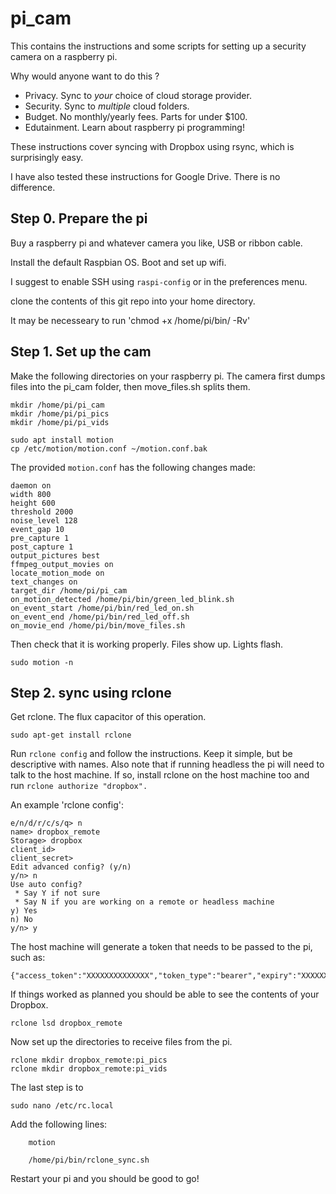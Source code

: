 # pi_cam

This contains the instructions and some scripts for setting up a security camera on a raspberry pi.

Why would anyone want to do this ?
- Privacy. Sync to *your* choice of cloud storage provider.
- Security. Sync to *multiple* cloud folders.
- Budget. No monthly/yearly fees. Parts for under $100.
- Edutainment. Learn about raspberry pi programming!
    
    
These instructions cover syncing with Dropbox using rsync, which is surprisingly easy.

I have also tested these instructions for Google Drive. There is no difference.


## Step 0. Prepare the pi

Buy a raspberry pi and whatever camera you like, USB or ribbon cable.

Install the default Raspbian OS. Boot and set up wifi.

I suggest to enable SSH using `raspi-config` or in the preferences menu.

clone the contents of this git repo into your home directory.


It may be necesseary to run 'chmod +x /home/pi/bin/ -Rv'


## Step 1. Set up the cam


Make the following directories on your raspberry pi.
The camera first dumps files into the pi_cam folder, then move_files.sh splits them.

    mkdir /home/pi/pi_cam
    mkdir /home/pi/pi_pics
    mkdir /home/pi/pi_vids

    sudo apt install motion
    cp /etc/motion/motion.conf ~/motion.conf.bak

The provided `motion.conf` has the following changes made:

    daemon on
    width 800
    height 600
    threshold 2000
    noise_level 128
    event_gap 10
    pre_capture 1
    post_capture 1
    output_pictures best
    ffmpeg_output_movies on
    locate_motion_mode on
    text_changes on 
    target_dir /home/pi/pi_cam
    on_motion_detected /home/pi/bin/green_led_blink.sh
    on_event_start /home/pi/bin/red_led_on.sh
    on_event_end /home/pi/bin/red_led_off.sh
    on_movie_end /home/pi/bin/move_files.sh

Then check that it is working properly. Files show up. Lights flash.

    sudo motion -n



## Step 2. sync using rclone

Get rclone. The flux capacitor of this operation.

    sudo apt-get install rclone

Run `rclone config` and follow the instructions.
Keep it simple, but be descriptive with names.
Also note that if running headless the pi will need to talk to the host machine.
If so, install rclone on the host machine too and run `rclone authorize "dropbox".`

An example 'rclone config':

    e/n/d/r/c/s/q> n
    name> dropbox_remote
    Storage> dropbox
    client_id> 
    client_secret> 
    Edit advanced config? (y/n)
    y/n> n
    Use auto config?
     * Say Y if not sure
     * Say N if you are working on a remote or headless machine
    y) Yes
    n) No
    y/n> y


The host machine will generate a token that needs to be passed to the pi, such as:

    {"access_token":"XXXXXXXXXXXXXX","token_type":"bearer","expiry":"XXXXXXXX"}


If things worked as planned you should be able to see the contents of your Dropbox.

    rclone lsd dropbox_remote

Now set up the directories to receive files from the pi.

    rclone mkdir dropbox_remote:pi_pics
    rclone mkdir dropbox_remote:pi_vids


The last step is to 

    sudo nano /etc/rc.local

Add the following lines:

        motion

        /home/pi/bin/rclone_sync.sh


Restart your pi and you should be good to go!

